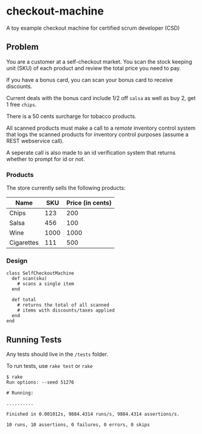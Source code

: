 # checkout-machine
A toy example checkout machine for certified scrum developer (CSD)

## Problem  

You are a customer at a self-checkout market. You scan the stock keeping unit (SKU) of each product and review the total price you need to pay.

If you have a bonus card, you can scan your bonus card to receive discounts.  

Current deals with the bonus card include 1/2 off `salsa` as well as buy 2, get 1 free `chips`.

There is a 50 cents surcharge for tobacco products.

All scanned products must make a call to a _remote_ inventory control system that logs the scanned products for inventory control purposes (assume a REST webservice call).  

A seperate call is also made to an id verification system that returns whether to prompt for id or not.  

### Products

The store currently sells the following products:

| Name  | SKU  | Price (in cents)    | 
|-------|------|-----------|
| Chips | 123  | 200  |
| Salsa | 456  | 100  |
| Wine  | 1000 | 1000 | 
| Cigarettes | 111 | 500 | 

### Design 
```
class SelfCheckoutMachine
  def scan(sku)
    # scans a single item
  end
  
  def total
    # returns the total of all scanned 
    # items with discounts/taxes applied
  end
end
```
## Running Tests

Any tests should live in the `/tests` folder.  

To run tests, use `rake test` or `rake`
```
$ rake
Run options: --seed 51276

# Running:

..........

Finished in 0.001012s, 9884.4314 runs/s, 9884.4314 assertions/s.

10 runs, 10 assertions, 0 failures, 0 errors, 0 skips
``` 
